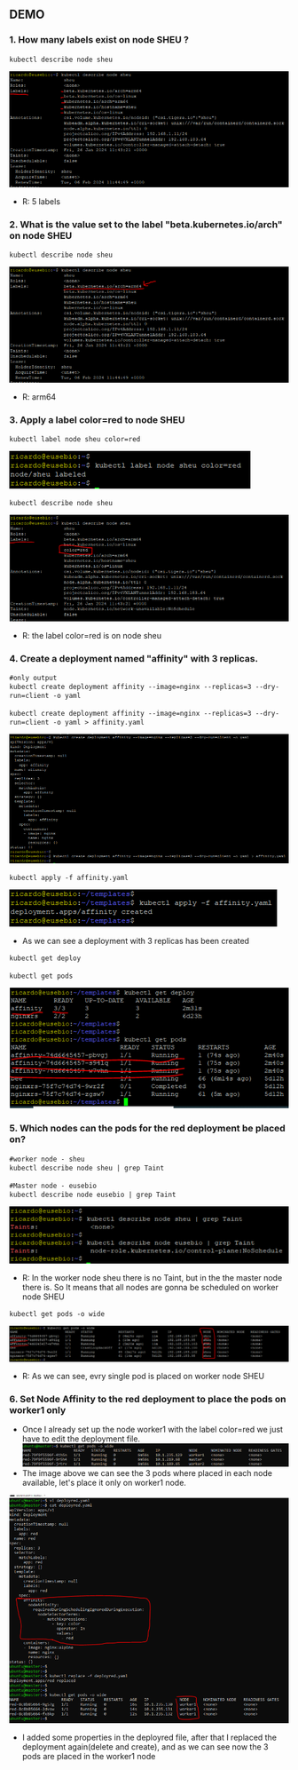 ## DEMO

### 1. How many labels exist on node SHEU ?
```
kubectl describe node sheu
```
![Alt Text](/00-images/Scheduling/affinity.PNG)
- R: 5 labels

### 2. What is the value set to the label "beta.kubernetes.io/arch" on node SHEU
```
kubectl describe node sheu
```
![Alt Text](/00-images/Scheduling/affinity9.PNG)
- R: arm64


### 3. Apply a label color=red to node SHEU
```
kubectl label node sheu color=red
```
![Alt Text](/00-images/Scheduling/affinity1.PNG)

```
kubectl describe node sheu
```
![Alt Text](/00-images/Scheduling/affinity2.PNG)
- R: the label color=red is on node sheu

### 4. Create a deployment named "affinity" with 3 replicas.
```
#only output
kubectl create deployment affinity --image=nginx --replicas=3 --dry-run=client -o yaml

kubectl create deployment affinity --image=nginx --replicas=3 --dry-run=client -o yaml > affinity.yaml
```
![Alt Text](/00-images/Scheduling/affinity3.PNG)

```
kubectl apply -f affinity.yaml
```
![Alt Text](/00-images/Scheduling/affinity5.PNG)
- As we can see a deployment with 3 replicas has been created

```
kubectl get deploy

kubectl get pods
```
![Alt Text](/00-images/Scheduling/affinity10.PNG)

### 5. Which nodes can the pods for the red deployment be placed on?
```
#worker node - sheu
kubectl describe node sheu | grep Taint

#Master node - eusebio
kubectl describe node eusebio | grep Taint
```
![Alt Text](/00-images/Scheduling/affinity6.PNG)
- R: In the worker node sheu there is no Taint, but in the the master node there is. So It means that all nodes are gonna be scheduled on worker node SHEU

```
kubectl get pods -o wide
```
![Alt Text](/00-images/Scheduling/affinity11.PNG)
- R: As we can see, evry single pod is placed on worker node SHEU

### 6. Set Node Affinity to the red deployment to place the pods on worker1 only

- Once I already set up the node worker1 with the label color=red we just have to edit the deployment file.
![Alt Text](/00-images/Scheduling/affinity7.PNG)
- The image above we can see the 3 pods where placed in each node available, let's place it only on worker1 node.

![Alt Text](/00-images/Scheduling/affinity8.PNG)
- I added some properties in the deployred file, after that I replaced the deployment again(delete and create), and as we can see now the 3 pods are placed in the worker1 node



